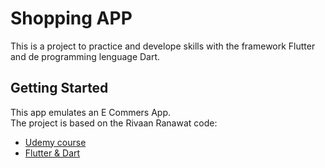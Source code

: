 # Shopping APP

This is a project to practice and develope skills with the framework Flutter and de programming lenguage Dart.

## Getting Started

This app emulates an E Commers App.
<br>
The project is based on the Rivaan Ranawat code:

- [Udemy course](https://www.udemy.com/course/the-ultimate-dart-flutter-course/)
- [Flutter & Dart](https://flutter.dev/)
